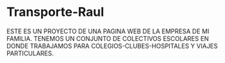 # Transporte-Raul

ESTE ES UN PROYECTO DE UNA PAGINA WEB DE LA EMPRESA DE MI FAMILIA. TENEMOS UN CONJUNTO DE COLECTIVOS ESCOLARES EN DONDE TRABAJAMOS PARA COLEGIOS-CLUBES-HOSPITALES Y VIAJES PARTICULARES.
